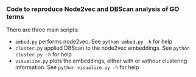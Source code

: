 ### Code to reproduce Node2vec and DBScan analysis of GO terms

There are three main scripts:
- `embed.py` performs node2vec. See `python embed.py -h` for help
- `cluster.py` applied DBScan to the node2vec embeddings. See `python cluster.py -h` for help
- `visualize.py` plots the embeddings, either with or withour clustering information. See `python visualize.py -h` for help